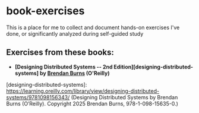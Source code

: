 # book-exercises
This is a place for me to collect and document hands-on exercises I've done, or significantly analyzed during self-guided study

## Exercises from these books:
* **[Designing Distributed Systems -- 2nd Edition][designing-distributed-systems] by [Brendan Burns][brendan-burns] (O'Reilly)** 

[designing-distributed-systems]: https://learning.oreilly.com/library/view/designing-distributed-systems/9781098156343/ (Designing Distributed Systems by Brendan Burns (O’Reilly). Copyright 2025 Brendan Burns, 978-1-098-15635-0.)

[brendan-burns]: https://learning.oreilly.com/search/?q=author%3A%22Brendan%20Burns%22&order_by=relevance&rows=100&language_with_transcripts=en
